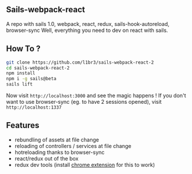 ## Sails-webpack-react
A repo with sails 1.0, webpack, react, redux, sails-hook-autoreload, browser-sync
Well, everything you need to dev on react with sails.

## How To ?
```bash
git clone https://github.com/l1br3/sails-webpack-react-2
cd sails-webpack-react-2
npm install
npm i -g sails@beta
sails lift
```

Now visit `http://localhost:3000` and see the magic happens !
If you don't want to use browser-sync (eg. to have 2 sessions opened), visit `http://localhost:1337`

## Features
- rebundling of assets at file change
- reloading of controllers / services at file change
- hotreloading thanks to browser-sync
- react/redux out of the box
- redux dev tools (install [chrome extension](https://chrome.google.com/webstore/detail/redux-devtools/lmhkpmbekcpmknklioeibfkpmmfibljd) for this to work)
